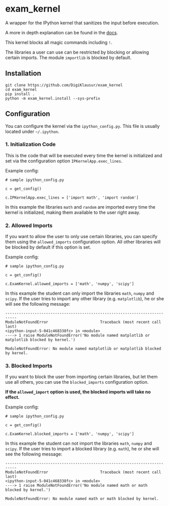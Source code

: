 # exam_kernel

A wrapper for the IPython kernel that sanitizes the input before execution.

A more in depth explanation can be found in the [docs](https://digiklausur.github.io/exam_kernel/exam_kernel.html).

This kernel blocks all magic commands including ```!```.

The libraries a user can use can be restricted by blocking or allowing certain imports. The module ```importlib``` is blocked by default.

## Installation

```
git clone https://github.com/DigiKlausur/exam_kernel
cd exam_kernel
pip install .
python -m exam_kernel.install --sys-prefix
```

## Configuration

You can configure the kernel via the ```ipython_config.py```.
This file is usually located under ```~/.ipython```.

### 1. Initialization Code

This is the code that will be executed every time the kernel is initialized and set via the configuration option ```IPKernelApp.exec_lines```.

Example config:

```
# sample ipython_config.py

c = get_config()

c.IPKernelApp.exec_lines = ['import math', 'import random']
```

In this example the libraries ```math``` and ```random``` are imported every time the kernel is initialized, making them available to the user right away.

### 2. Allowed Imports

If you want to allow the user to only use certain libraries, you can specify them using the ```allowed_imports``` configuration option. All other libraries will be blocked by default if this option is set.

Example config:

```
# sample ipython_config.py

c = get_config()

c.ExamKernel.allowed_imports = ['math', 'numpy', 'scipy']
```

In this example the student can only import the libraries ```math```, ```numpy``` and ```scipy```. If the user tries to import any other library (e.g. ```matplotlib```), he or she will see the following message:

```
---------------------------------------------------------------------------
ModuleNotFoundError                       Traceback (most recent call last)
<ipython-input-5-041c468338fc> in <module>
----> 1 raise ModuleNotFoundError('No module named matplotlib or matplotlib blocked by kernel.')

ModuleNotFoundError: No module named matplotlib or matplotlib blocked by kernel.
```

### 3. Blocked Imports

If you want to block the user from importing certain libraries, but let them use all others, you can use the ```blocked_imports``` configuration option. 

**If the ```allowed_import``` option is used, the blocked imports will take no effect.**

Example config:

```
# sample ipython_config.py

c = get_config()

c.ExamKernel.blocked_imports = ['math', 'numpy', 'scipy']
```

In this example the student can not import the libraries ```math```, ```numpy``` and ```scipy```. If the user tries to import a blocked library (e.g. ```math```), he or she will see the following message:

```
---------------------------------------------------------------------------
ModuleNotFoundError                       Traceback (most recent call last)
<ipython-input-5-041c468338fc> in <module>
----> 1 raise ModuleNotFoundError('No module named math or math blocked by kernel.')

ModuleNotFoundError: No module named math or math blocked by kernel.
```

